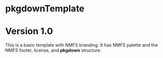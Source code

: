 # pkgdownTemplate

# Version 1.0

This is a basic template with NMFS branding. It has NMFS palette and the NMFS footer, license, and **pkgdown** structure.
